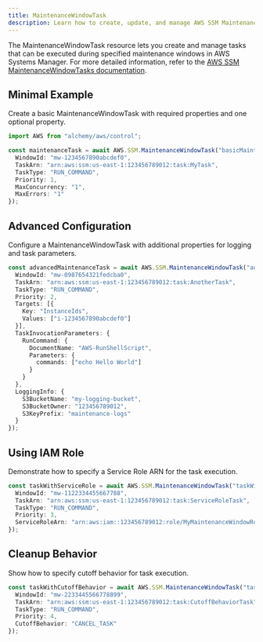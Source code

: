 ```yaml
---
title: MaintenanceWindowTask
description: Learn how to create, update, and manage AWS SSM MaintenanceWindowTasks using Alchemy Cloud Control.
---
```



The MaintenanceWindowTask resource lets you create and manage tasks that can be executed during specified maintenance windows in AWS Systems Manager. For more detailed information, refer to the [AWS SSM MaintenanceWindowTasks documentation](https://docs.aws.amazon.com/ssm/latest/userguide/).

## Minimal Example

Create a basic MaintenanceWindowTask with required properties and one optional property.

```ts
import AWS from "alchemy/aws/control";

const maintenanceTask = await AWS.SSM.MaintenanceWindowTask("basicMaintenanceTask", {
  WindowId: "mw-1234567890abcdef0",
  TaskArn: "arn:aws:ssm:us-east-1:123456789012:task:MyTask",
  TaskType: "RUN_COMMAND",
  Priority: 1,
  MaxConcurrency: "1",
  MaxErrors: "1"
});
```

## Advanced Configuration

Configure a MaintenanceWindowTask with additional properties for logging and task parameters.

```ts
const advancedMaintenanceTask = await AWS.SSM.MaintenanceWindowTask("advancedMaintenanceTask", {
  WindowId: "mw-0987654321fedcba0",
  TaskArn: "arn:aws:ssm:us-east-1:123456789012:task:AnotherTask",
  TaskType: "RUN_COMMAND",
  Priority: 2,
  Targets: [{
    Key: "InstanceIds",
    Values: ["i-1234567890abcdef0"]
  }],
  TaskInvocationParameters: {
    RunCommand: {
      DocumentName: "AWS-RunShellScript",
      Parameters: {
        commands: ["echo Hello World"]
      }
    }
  },
  LoggingInfo: {
    S3BucketName: "my-logging-bucket",
    S3BucketOwner: "123456789012",
    S3KeyPrefix: "maintenance-logs"
  }
});
```

## Using IAM Role

Demonstrate how to specify a Service Role ARN for the task execution.

```ts
const taskWithServiceRole = await AWS.SSM.MaintenanceWindowTask("taskWithServiceRole", {
  WindowId: "mw-1122334455667788",
  TaskArn: "arn:aws:ssm:us-east-1:123456789012:task:ServiceRoleTask",
  TaskType: "RUN_COMMAND",
  Priority: 3,
  ServiceRoleArn: "arn:aws:iam::123456789012:role/MyMaintenanceWindowRole"
});
```

## Cleanup Behavior

Show how to specify cutoff behavior for task execution.

```ts
const taskWithCutoffBehavior = await AWS.SSM.MaintenanceWindowTask("taskWithCutoffBehavior", {
  WindowId: "mw-2233445566778899",
  TaskArn: "arn:aws:ssm:us-east-1:123456789012:task:CutoffBehaviorTask",
  TaskType: "RUN_COMMAND",
  Priority: 4,
  CutoffBehavior: "CANCEL_TASK"
});
```
